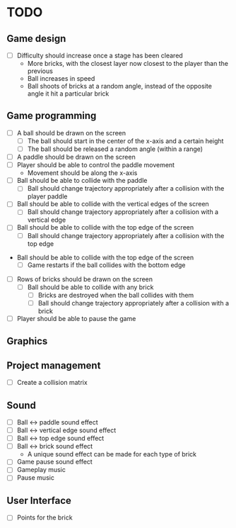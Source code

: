 # TODO

## Game design

- [ ] Difficulty should increase once a stage has been cleared
  - More bricks, with the closest layer now closest to the player than the
  previous
  - Ball increases in speed
  - Ball shoots of bricks at a random angle, instead of the opposite angle it
  hit a particular brick 

## Game programming

- [ ] A ball should be drawn on the screen
  - [ ] The ball should start in the center of the x-axis and a certain height
  - [ ] The ball should be released a random angle (within a range)
- [ ] A paddle should be drawn on the screen
- [ ] Player should be able to control the paddle movement
  - Movement should be along the x-axis
- [ ] Ball should be able to collide with the paddle
  - [ ] Ball should change trajectory appropriately after a collision with the
  player paddle
- [ ] Ball should be able to collide with the vertical edges of the screen
  - [ ] Ball should change trajectory appropriately after a collision with a
  vertical edge
- [ ] Ball should be able to collide with the top edge of the screen
  - [ ] Ball should change trajectory appropriately after a collision with the
  top edge
- Ball should be able to collide with the top edge of the screen
  - [ ] Game restarts if the ball collides with the bottom edge
- [ ] Rows of bricks should be drawn on the screen
  - [ ] Ball should be able to collide with any brick
    - [ ] Bricks are destroyed when the ball collides with them
    - [ ] Ball should change trajectory appropriately after a collision with a
    brick
- [ ] Player should be able to pause the game

## Graphics

## Project management

- [ ] Create a collision matrix

## Sound

- [ ] Ball <-> paddle sound effect
- [ ] Ball <-> vertical edge sound effect
- [ ] Ball <-> top edge sound effect
- [ ] Ball <-> brick sound effect
  - A unique sound effect can be made for each type of brick
- [ ] Game pause sound effect
- [ ] Gameplay music
- [ ] Pause music

## User Interface

- [ ] Points for the brick
